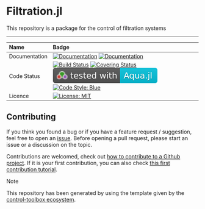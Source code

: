# Filtration.jl

This repository is a package for the control of filtration systems

----

[ci-img]: https://github.com/remydutto/Filtration.jl/actions/workflows/CI.yml/badge.svg?branch=main
[ci-url]: https://github.com/remydutto/Filtration.jl/actions/workflows/CI.yml?query=branch%3Amain

[co-img]: https://codecov.io/gh/remydutto/Filtration.jl/branch/main/graph/badge.svg?token=YM5YQQUSO3
[co-url]: https://codecov.io/gh/remydutto/Filtration.jl

[doc-dev-img]: https://img.shields.io/badge/docs-dev-8A2BE2.svg
[doc-dev-url]: https://remydutto.github.io/Filtration.jl/dev/

[doc-stable-img]: https://img.shields.io/badge/docs-stable-blue.svg
[doc-stable-url]: https://remydutto.github.io/Filtration.jl/stable/

[licence-img]: https://img.shields.io/badge/License-MIT-yellow.svg
[licence-url]: https://github.com/remydutto/Filtration.jl/blob/master/LICENSE

[aqua-img]: https://raw.githubusercontent.com/JuliaTesting/Aqua.jl/master/badge.svg
[aqua-url]: https://github.com/JuliaTesting/Aqua.jl

[blue-img]: https://img.shields.io/badge/code%20style-blue-4495d1.svg
[blue-url]: https://github.com/JuliaDiff/BlueStyle


| **Name**          | **Badge**         |
:-------------------|:------------------|
| Documentation     | [![Documentation][doc-stable-img]][doc-stable-url] [![Documentation][doc-dev-img]][doc-dev-url]                   | 
| Code Status       | [![Build Status][ci-img]][ci-url] [![Covering Status][co-img]][co-url] [![Aqua.jl][aqua-img]][aqua-url] [![Code Style: Blue][blue-img]][blue-url] |
| Licence           | [![License: MIT][licence-img]][licence-url]   |

## Contributing

[issue-url]: https://github.com/remydutto/Filtration.jl/issues

If you think you found a bug or if you have a feature request / suggestion, feel free to open an [issue][issue-url].
Before opening a pull request, please start an issue or a discussion on the topic. 

Contributions are welcomed, check out [how to contribute to a Github project](https://docs.github.com/en/get-started/exploring-projects-on-github/contributing-to-a-project). 
If it is your first contribution, you can also check [this first contribution tutorial](https://github.com/firstcontributions/first-contributions).

>[!NOTE]
> This repository has been generated by using the template given by the [control-toolbox ecosystem](https://github.com/control-toolbox). 
